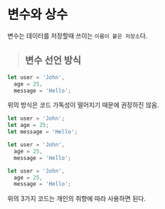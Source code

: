 # 변수와 상수

변수는 데이터를 저장할때 쓰이는 `이름이 붙은 저장소`다.

> ## 변수 선언 방식

```js
let user = 'John',
  age = 25,
  message = 'Hello';
```

위의 방식은 코드 가독성이 떨어지기 때문에 권장하진 않음.

```js
let user = 'John';
let age = 25;
let message = 'Hello';
```

```js
let user = 'John',
  age = 25,
  message = 'Hello';
```

```js
let user = 'John',
  age = 25,
  message = 'Hello';
```

위의 3가지 코드는 개인의 취향에 따라 사용하면 된다.
